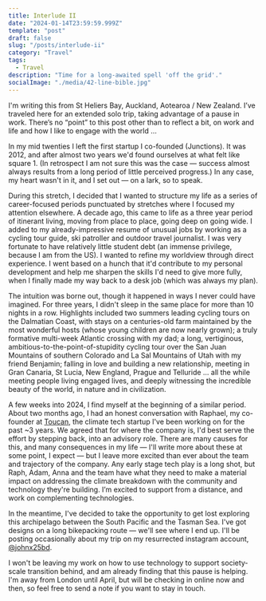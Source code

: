 ```yaml
---
title: Interlude II
date: "2024-01-14T23:59:59.999Z"
template: "post"
draft: false
slug: "/posts/interlude-ii"
category: "Travel"
tags:
  - Travel
description: "Time for a long-awaited spell 'off the grid'."
socialImage: "./media/42-line-bible.jpg"
---
```


I'm writing this from St Heliers Bay, Auckland, Aotearoa / New Zealand. I’ve traveled here for an extended solo trip, taking advantage of a pause in work. There’s no “point” to this post other than to reflect a bit, on work and life and how I like to engage with the world …

In my mid twenties I left the first startup I co-founded (Junctions). It was 2012, and after almost two years we'd found ourselves at what felt like square 1. (In retrospect I am not sure this was the case — success almost always results from a long period of little perceived progress.) In any case, my heart wasn't in it, and I set out — on a lark, so to speak.

During this stretch, I decided that I wanted to structure my life as a series of career-focused periods punctuated by stretches where I focused my attention elsewhere. A decade ago, this came to life as a three year period of itinerant living, moving from place to place, going deep on going wide. I added to my already-impressive resume of unusual jobs by working as a cycling tour guide, ski patroller and outdoor travel journalist. I was very fortunate to have relatively little student debt (an immense privilege, because I am from the US). I wanted to refine my worldview through direct experience. I went based on a hunch that it'd contribute to my personal development and help me sharpen the skills I'd need to give more fully, when I finally made my way back to a desk job (which was always my plan).

The intuition was borne out, though it happened in ways I never could have imagined. For three years, I didn't sleep in the same place for more than 10 nights in a row. Highlights included two summers leading cycling tours on the Dalmatian Coast, with stays on a centuries-old farm maintained by the most wonderful hosts (whose young children are now nearly grown); a truly formative multi-week Atlantic crossing with my dad; a long, vertiginous, ambitious-to-the-point-of-stupidity cycling tour over the San Juan Mountains of southern Colorado and La Sal Mountains of Utah with my friend Benjamin; falling in love and building a new relationship, meeting in Gran Canaria, St Lucia, New England, Prague and Telluride ... all the while meeting people living engaged lives, and deeply witnessing the incredible beauty of the world, in nature and in civilization. 

A few weeks into 2024, I find myself at the beginning of a similar period. About two months ago, I had an honest conversation with Raphael, my co-founder at [Toucan](https://toucan.earth), the climate tech startup I've been working on for the past ~3 years. We agreed that for where the company is, I'd best serve the effort by stepping back, into an advisory role. There are many causes for this, and many consequences in my life — I'll write more about these at some point, I expect — but I leave more excited than ever about the team and trajectory of the company. Any early stage tech play is a long shot, but Raph, Adam, Anna and the team have what they need to make a material impact on addressing the climate breakdown with the community and technology they're building. I’m excited to support from a distance, and work on complementing technologies. 

In the meantime, I've decided to take the opportunity to get lost exploring this archipelago between the South Pacific and the Tasman Sea. I've got designs on a long bikepacking route — we'll see where I end up. I'll be posting occasionally about my trip on my resurrected instagram account, [@johnx25bd](https://www.instagram.com/johnx25bd).

I won't be leaving my work on how to use technology to support society-scale transition behind, and am already finding that this pause is helping. I'm away from London until April, but will be checking in online now and then, so feel free to send a note if you want to stay in touch.
